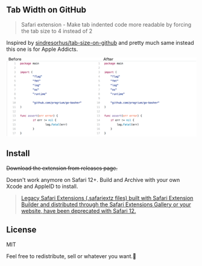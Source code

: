 Tab Width on GitHub
---

> Safari extension - Make tab indented code more readable by forcing the tab size to 4 instead of 2

Inspired by [sindresorhus/tab-size-on-github](https://github.com/sindresorhus/tab-size-on-github) and pretty much same instead this one is for Apple Addicts.

![](screenshot.png)

## Install

~~Download the extension from releases page.~~

Doesn't work anymore on Safari 12+. Build and Archive with your own Xcode and AppleID to install.

> [Legacy Safari Extensions (.safariextz files) built with Safari Extension Builder and distributed through the Safari Extensions Gallery or your website, have been deprecated with Safari 12.](https://developer.apple.com/safari/extensions/)

## License

MIT

Feel free to redistribute, sell or whatever you want.🍎

